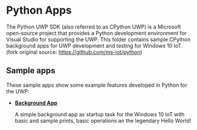 # Python Apps
The Python UWP SDK (also referred to as CPython UWP) is a Microsoft open-source project that provides a Python development environment for Visual Studio for supporting the UWP. This folder contains sample CPython background apps for UWP development and testing for Windows 10 IoT. (fork original source: https://github.com/ms-iot/python)

## Sample apps
These sample apps show some example features developed in Python for the UWP:
- [**Background App**](/Python/BackgroundApp)

  A simple background app as startup task for the Windows 10 IoT with basic and sample prints, basic operations an the legendary Hello World!
